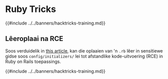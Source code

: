 # Ruby Tricks

{{#include ../../banners/hacktricks-training.md}}

## Lêeroplaai na RCE

Soos verduidelik in [this article](https://www.offsec.com/blog/cve-2024-46986/), kan die oplaaien van 'n `.rb` lêer in sensitiewe gidse soos `config/initializers/` lei tot afstandlike kode-uitvoering (RCE) in Ruby on Rails toepassings.

{{#include ../../banners/hacktricks-training.md}}
